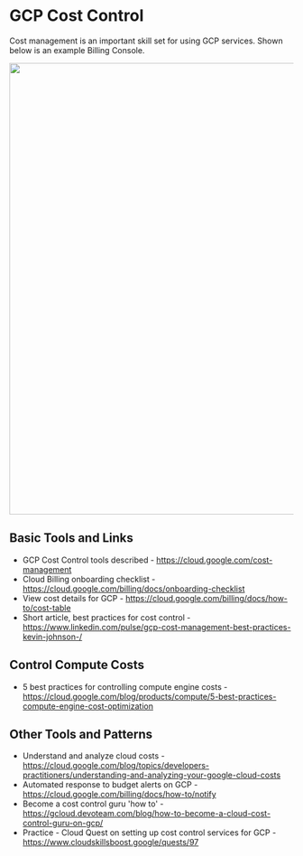 # GCP Cost Control

Cost management is an important skill set for using GCP services. Shown below is an example Billing Console.

<img src="https://github.com/lynnlangit/gcp-essentials/blob/master/7_sample_data/images/gcp-billing.png" width=800>

## Basic Tools and Links

- GCP Cost Control tools described - https://cloud.google.com/cost-management
- Cloud Billing onboarding checklist - https://cloud.google.com/billing/docs/onboarding-checklist
- View cost details for GCP - https://cloud.google.com/billing/docs/how-to/cost-table
- Short article, best practices for cost control - https://www.linkedin.com/pulse/gcp-cost-management-best-practices-kevin-johnson-/

## Control Compute Costs

- 5 best practices for controlling compute engine costs - https://cloud.google.com/blog/products/compute/5-best-practices-compute-engine-cost-optimization

## Other Tools and Patterns

- Understand and analyze cloud costs - https://cloud.google.com/blog/topics/developers-practitioners/understanding-and-analyzing-your-google-cloud-costs
- Automated response to budget alerts on GCP - https://cloud.google.com/billing/docs/how-to/notify
- Become a cost control guru 'how to' - https://gcloud.devoteam.com/blog/how-to-become-a-cloud-cost-control-guru-on-gcp/
- Practice - Cloud Quest on setting up cost control services for GCP - https://www.cloudskillsboost.google/quests/97
